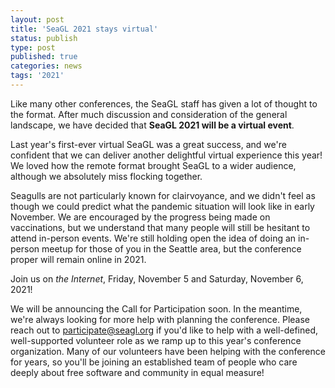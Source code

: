 ```yaml
---
layout: post
title: 'SeaGL 2021 stays virtual'
status: publish
type: post
published: true
categories: news
tags: '2021'
---
```


Like many other conferences, the SeaGL staff has given a lot of thought to the format.
After much discussion and consideration of the general landscape, we have decided that **SeaGL 2021 will be a virtual event**.

Last year's first-ever virtual SeaGL was a great success, and we're confident that we can deliver another delightful virtual experience this year!
We loved how the remote format brought SeaGL to a wider audience, although we absolutely miss flocking together.

Seagulls are not particularly known for clairvoyance, and we didn't feel as though we could predict what the pandemic situation will look like in early November.
We are encouraged by the progress being made on vaccinations, but we understand that many people will still be hesitant to attend in-person events.
We're still holding open the idea of doing an in-person meetup for those of you in the Seattle area, but the conference proper will remain online in 2021.

Join us on *the Internet*, Friday, November 5 and Saturday, November 6, 2021!

We will be announcing the Call for Participation soon.
In the meantime, we're always looking for more help with planning the conference.
Please reach out to participate@seagl.org if you'd like to help with a well-defined, well-supported volunteer role as we ramp up to this year's conference organization.
Many of our volunteers have been helping with the conference for years, so you'll be joining an established team of people who care deeply about free software and community in equal measure!
